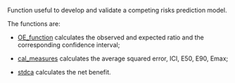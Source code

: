 Function useful to develop and validate a competing risks prediction model.

The functions are:  
 
 
 + [OE_function](https://github.com/survival-lumc/ValidationCompRisks/blob/main/Functions/OE_function.R) calculates the observed and expected ratio and the corresponding confidence interval;
 
 + [cal_measures](https://github.com/survival-lumc/ValidationCompRisks/blob/main/Functions/cal_measures.R) calculates the average squared error, ICI, E50, E90, Emax;
 
 + [stdca](https://github.com/survival-lumc/ValidationCompRisks/blob/main/Functions/stdca.R) calculates the net benefit.

